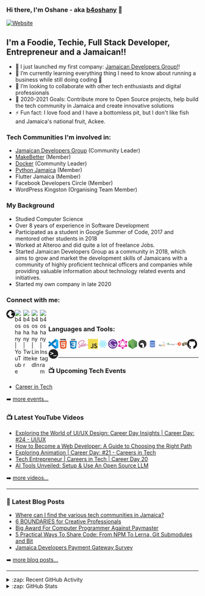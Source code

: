 ### Hi there, I'm Oshane - aka [b4oshany][profile] 👋

[![Website](https://img.shields.io/website?label=community.jamaicans.dev&style=for-the-badge&url=https%3A%2F%2Fcommunity.jamaicans.dev)](https://community.jamaicans.dev/u/b4oshany/)

## I'm a Foodie, Techie, Full Stack Developer, Entrepreneur and a Jamaican!!

- 🔭 I just launched my first company: [Jamaican Developers Group!][website]!
- 🌱 I’m currently learning everything thing I need to know about running a business while still doing coding 🤣
- 👯 I’m looking to collaborate with other tech enthusiasts and digital professionals
- 🥅 2020-2021 Goals: Contribute more to Open Source projects, help build the tech community in Jamaica and create innovative solutions
- ⚡ Fun fact: I love food and I have a bottomless pit, but I don't like fish and Jamaica's national fruit, Ackee.


### Tech Communities I'm involved in:

- [Jamaican Developers Group][community] (Community Leader)
- [MakeBetter](https://www.makebetter.com.jm/) (Member)
- [Docker](https://events.docker.com/kingston/) (Community Leader)
- [Python Jamaica](https://pythonjam.org.jm/) (Member)
- Flutter Jamaica (Member)
- Facebook Developers Circle (Member)
- WordPress Kingston (Organising Team Member)


### My Background

- Studied Computer Science
- Over 8 years of experience in Software Development
- Participated as a student in Google Summer of Code, 2017 and mentored other students in 2018
- Worked at Alteroo and did quite a lot of freelance Jobs.
- Started Jamaican Developers Group as a community in 2018, which aims to grow and market the development skills of Jamaicans with a community of highly proficient technical officers and companies while providing valuable information about technology related events and initiatives.
- Started my own company in late 2020

### Connect with me:

[<img align="left" alt="b4oshany.com" width="22px" src="https://raw.githubusercontent.com/iconic/open-iconic/master/svg/globe.svg" />][profile]
[<img align="left" alt="b4oshany | YouTube" width="22px" src="https://cdn.jsdelivr.net/npm/simple-icons@v3/icons/youtube.svg" />][youtube]
[<img align="left" alt="b4oshany | Twitter" width="22px" src="https://cdn.jsdelivr.net/npm/simple-icons@v3/icons/twitter.svg" />][twitter]
[<img align="left" alt="b4oshany | LinkedIn" width="22px" src="https://cdn.jsdelivr.net/npm/simple-icons@v3/icons/linkedin.svg" />][linkedin]
[<img align="left" alt="b4oshany | Instagram" width="22px" src="https://cdn.jsdelivr.net/npm/simple-icons@v3/icons/instagram.svg" />][instagram]

<br />

### Languages and Tools:

[<img align="left" alt="Visual Studio Code" width="26px" src="https://raw.githubusercontent.com/github/explore/80688e429a7d4ef2fca1e82350fe8e3517d3494d/topics/visual-studio-code/visual-studio-code.png" />][webdevplaylist]
[<img align="left" alt="HTML5" width="26px" src="https://raw.githubusercontent.com/github/explore/80688e429a7d4ef2fca1e82350fe8e3517d3494d/topics/html/html.png" />][webdevplaylist]
[<img align="left" alt="CSS3" width="26px" src="https://raw.githubusercontent.com/github/explore/80688e429a7d4ef2fca1e82350fe8e3517d3494d/topics/css/css.png" />][cssplaylist]
[<img align="left" alt="Sass" width="26px" src="https://raw.githubusercontent.com/github/explore/80688e429a7d4ef2fca1e82350fe8e3517d3494d/topics/sass/sass.png" />][cssplaylist]
[<img align="left" alt="JavaScript" width="26px" src="https://raw.githubusercontent.com/github/explore/80688e429a7d4ef2fca1e82350fe8e3517d3494d/topics/javascript/javascript.png" />][jsplaylist]
[<img align="left" alt="React" width="26px" src="https://raw.githubusercontent.com/github/explore/80688e429a7d4ef2fca1e82350fe8e3517d3494d/topics/react/react.png" />][reactplaylist]
[<img align="left" alt="Gatsby" width="26px" src="https://raw.githubusercontent.com/github/explore/e94815998e4e0713912fed477a1f346ec04c3da2/topics/gatsby/gatsby.png" />][webdevplaylist]
[<img align="left" alt="GraphQL" width="26px" src="https://raw.githubusercontent.com/github/explore/80688e429a7d4ef2fca1e82350fe8e3517d3494d/topics/graphql/graphql.png" />][webdevplaylist]
[<img align="left" alt="Node.js" width="26px" src="https://raw.githubusercontent.com/github/explore/80688e429a7d4ef2fca1e82350fe8e3517d3494d/topics/nodejs/nodejs.png" />][webdevplaylist]
[<img align="left" alt="Deno" width="26px" src="https://raw.githubusercontent.com/github/explore/361e2821e2dea67711cde99c9c40ed357061cf27/topics/deno/deno.png" />][webdevplaylist]
[<img align="left" alt="SQL" width="26px" src="https://raw.githubusercontent.com/github/explore/80688e429a7d4ef2fca1e82350fe8e3517d3494d/topics/sql/sql.png" />][webdevplaylist]
[<img align="left" alt="MySQL" width="26px" src="https://raw.githubusercontent.com/github/explore/80688e429a7d4ef2fca1e82350fe8e3517d3494d/topics/mysql/mysql.png" />][webdevplaylist]
[<img align="left" alt="MongoDB" width="26px" src="https://raw.githubusercontent.com/github/explore/80688e429a7d4ef2fca1e82350fe8e3517d3494d/topics/mongodb/mongodb.png" />][webdevplaylist]
[<img align="left" alt="Git" width="26px" src="https://raw.githubusercontent.com/github/explore/80688e429a7d4ef2fca1e82350fe8e3517d3494d/topics/git/git.png" />][webdevplaylist]
[<img align="left" alt="GitHub" width="26px" src="https://raw.githubusercontent.com/github/explore/78df643247d429f6cc873026c0622819ad797942/topics/github/github.png" />][webdevplaylist]
[<img align="left" alt="Terminal" width="26px" src="https://raw.githubusercontent.com/github/explore/80688e429a7d4ef2fca1e82350fe8e3517d3494d/topics/terminal/terminal.png" />][webdevplaylist]
<br />
<br />

---

### 📺 Upcoming Tech Events

<!-- EVENTS:START -->
- [Career in Tech](https://www.meetup.com/Jamaican-Developers-Group/events/)
<!-- EVENTS:END -->

➡️ [more events...](https://www.meetup.com/Jamaican-Developers-Group/events/)

### 📺 Latest YouTube Videos

<!-- YOUTUBE:START -->
- [Exploring the World of UI/UX Design: Career Day Insights | Career Day: #24 - UI/UX](https://www.youtube.com/watch?v=6fvnpPR34Xs)
- [How to Become a Web Developer: A Guide to Choosing the Right Path](https://www.youtube.com/watch?v=o_Ac7sB22v8)
- [Exploring Animation | Career Day: #21 - Careers in Tech](https://www.youtube.com/watch?v=MttuNFzbwO4)
- [Tech Entrepreneur | Careers in Tech | Career Day 20](https://www.youtube.com/watch?v=Y31gb9noaBA)
- [AI Tools Unveiled: Setup &amp; Use An Open Source LLM](https://www.youtube.com/watch?v=CmKXhBtBej0)
<!-- YOUTUBE:END -->

➡️ [more videos...][youtube]

---

### 📕 Latest Blog Posts

<!-- BLOG-POST-LIST:START -->
- [Where can I find the various tech communities in Jamaica?](https://community.jamaicans.dev/t/where-can-i-find-the-various-tech-communities-in-jamaica/122)
- [6 BOUNDARIES for Creative Professionals](https://jamaicandevelopers.com/p/6-boundaries-for-creative-professionals)
- [Big Award For Computer Programmer Against Paymaster](https://jamaicandevelopers.com/p/big-award-for-computer-programmer-against-paymaster)
- [5 Practical Ways To Share Code: From NPM To Lerna, Git Submodules and Bit](https://jamaicandevelopers.com/p/5-practical-ways-to-share-code-from-npm-to-lerna-git-submodules-and-bit)
- [Jamaica Developers Payment Gateway Survey](https://jamaicandevelopers.com/p/jamaica-developers-payment-gateway-survey)
<!-- BLOG-POST-LIST:END -->

➡️ [more blog posts...][website]

---

<details>
  <summary>:zap: Recent GitHub Activity</summary>
  
<!--START_SECTION:activity-->
1. ❗ Opened issue [#3665](https://github.com/NginxProxyManager/nginx-proxy-manager/issues/3665) in [NginxProxyManager/nginx-proxy-manager](https://github.com/NginxProxyManager/nginx-proxy-manager)
2. 🚀 Published release [Filtered Accounts](https://github.com/unbank/unbank-kyckglobal/releases/tag/v1.3.2) in [unbank/unbank-kyckglobal](https://github.com/unbank/unbank-kyckglobal)
3. 🎉 Merged PR [#12](https://github.com/unbank/unbank-kyckglobal/pull/12) in [unbank/unbank-kyckglobal](https://github.com/unbank/unbank-kyckglobal)
4. 💪 Opened PR [#12](https://github.com/unbank/unbank-kyckglobal/pull/12) in [unbank/unbank-kyckglobal](https://github.com/unbank/unbank-kyckglobal)
5. 🚀 Published release [Manage Accounts](https://github.com/unbank/unbank-kyckglobal/releases/tag/v1.3.1) in [unbank/unbank-kyckglobal](https://github.com/unbank/unbank-kyckglobal)
<!--END_SECTION:activity-->

</details>

<details>
  <summary>:zap: GitHub Stats</summary>

  <img align="left" alt="b4oshany's GitHub Stats" src="https://github-readme-stats.vercel.app/api?username=b4oshany&show_icons=true&hide_border=true" />

</details>

[profile]: https://community.jamaicans.dev/u/b4oshany/
[website]: https://jamaicandevelopers.com/
[community]: https://community.jamaicans.dev
[course]: http://vsCodeHero.com
[twitter]: https://twitter.com/b4oshany
[youtube]: https://www.youtube.com/channel/UCzR7FDKdaL6-hR5gMWf-lgA
[instagram]: https://instagram.com/b4oshany
[linkedin]: https://linkedin.com/in/b4oshany
[webdevplaylist]: https://www.youtube.com/playlist?list=PLkwxH9e_vrAJ0WbEsFA9W3I1W-g_BTsbt
[jsplaylist]: https://www.youtube.com/playlist?list=PLkwxH9e_vrALRJKu7wfXby3MKeflhTu6B
[cssplaylist]: https://www.youtube.com/playlist?list=PLkwxH9e_vrALSdvZuEh6gqQdmDoDIoqz4
[reactplaylist]: https://www.youtube.com/playlist?list=PLkwxH9e_vrAK4TdffpxKY3QGyHCpxFcQ0
